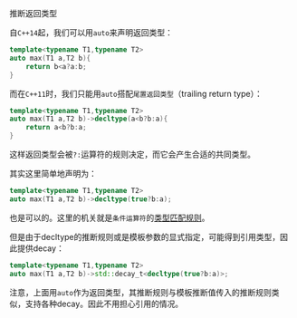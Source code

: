 推断返回类型

自`C++14`起，我们可以用`auto`来声明返回类型：

```cpp
template<typename T1,typename T2>
auto max(T1 a,T2 b){
    return b<a?a:b;
}
```

而在`C++11`时，我们只能用`auto`搭配`尾置返回类型`（trailing return type）：

```cpp
template<typename T1,typename T2>
auto max(T1 a,T2 b)->decltype(a<b?b:a){
    return a<b?b:a;
}
```

这样返回类型会被`?:`运算符的规则决定，而它会产生合适的共同类型。

其实这里简单地声明为：

```cpp
template<typename T1,typename T2>
auto max(T1 a,T2 b)->decltype(true?b:a);
```

也是可以的。这里的机关就是`条件运算符`的[类型匹配规则](https://conzxy.github.io/2020/10/10/%E6%96%87%E6%A1%A3%E7%AC%94%E8%AE%B0/Conditianal%20operator/#more)。

但是由于decltype的推断规则或是模板参数的显式指定，可能得到引用类型，因此提供decay：

```cpp
template<typename T1,typename T2>
auto max(T1 a,T2 b)->std::decay_t<decltype(true?b:a)>;
```

注意，上面用`auto`作为返回类型，其推断规则与模板推断值传入的推断规则类似，支持各种decay。因此不用担心引用的情况。
